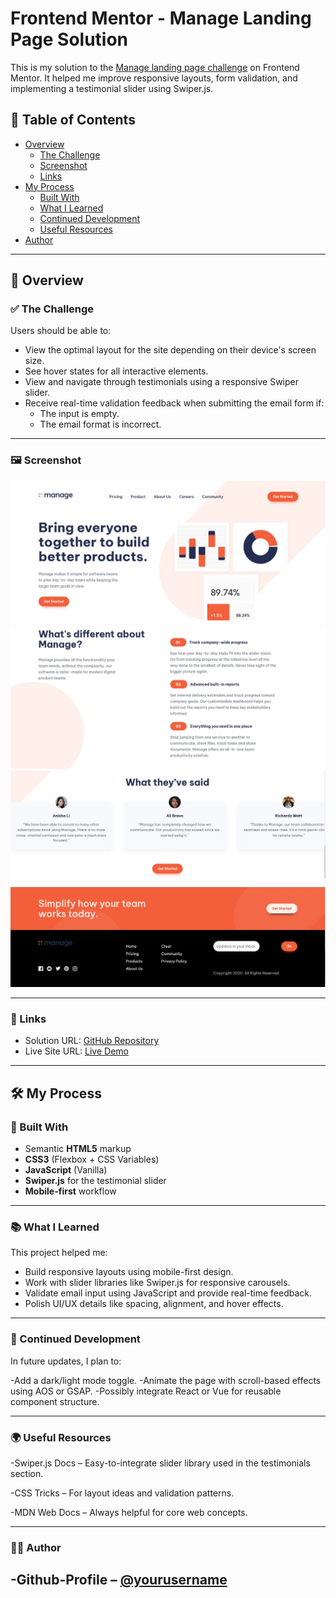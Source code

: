 # Frontend Mentor - Manage Landing Page Solution

This is my solution to the [Manage landing page challenge](https://www.frontendmentor.io/challenges/manage-landing-page-SLXqC6P5) on Frontend Mentor. It helped me improve responsive layouts, form validation, and implementing a testimonial slider using Swiper.js.

## 📑 Table of Contents

- [Overview](#overview)
  - [The Challenge](#the-challenge)
  - [Screenshot](#screenshot)
  - [Links](#links)
- [My Process](#my-process)
  - [Built With](#built-with)
  - [What I Learned](#what-i-learned)
  - [Continued Development](#continued-development)
  - [Useful Resources](#useful-resources)
- [Author](#author)

---

## 🧐 Overview

### ✅ The Challenge

Users should be able to:

- View the optimal layout for the site depending on their device's screen size.
- See hover states for all interactive elements.
- View and navigate through testimonials using a responsive Swiper slider.
- Receive real-time validation feedback when submitting the email form if:
  - The input is empty.
  - The email format is incorrect.

---

### 🖼️ Screenshot

![Project Screenshot](src/Screenshot1.jpg)
![Project Screenshot](src/Screenshot2.jpg)
![Project Screenshot](src/Screenshot3.jpg)
![Project Screenshot](src/Screenshot4.jpg)

---
### 🔗 Links

- Solution URL: [GitHub Repository](https://github.com/C-W-Praduman/Manage-landing-page/)
- Live Site URL: [Live Demo](https://manage-landing-page-rho-seven.vercel.app/)

---

## 🛠️ My Process

### 🔧 Built With

- Semantic **HTML5** markup
- **CSS3** (Flexbox + CSS Variables)
- **JavaScript** (Vanilla)
- **Swiper.js** for the testimonial slider
- **Mobile-first** workflow

---

### 📚 What I Learned

This project helped me:
- Build responsive layouts using mobile-first design.
- Work with slider libraries like Swiper.js for responsive carousels.
- Validate email input using JavaScript and provide real-time feedback.
- Polish UI/UX details like spacing, alignment, and hover effects.

---
### 🔁 Continued Development

In future updates, I plan to:

-Add a dark/light mode toggle.
-Animate the page with scroll-based effects using AOS or GSAP.
-Possibly integrate React or Vue for reusable component structure.

---

### 🌍 Useful Resources

-Swiper.js Docs – Easy-to-integrate slider library used in the testimonials section.

-CSS Tricks – For layout ideas and validation patterns.

-MDN Web Docs – Always helpful for core web concepts.

---

### 👨‍💻 Author

-Github-Profile – [@yourusername](https://github.com/C-W-Praduman)
---

